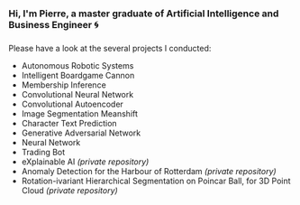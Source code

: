 ### Hi, I'm Pierre, a master graduate of **Artificial Intelligence** and **Business Engineer** <!-- at Maastricht University! --> :cyclone:

### <!-- Currently on a study abroad at Université Paris Dauphine - PSL :milky_way: <br> Next up, presentation at the WCCI 2022 conference in Padua :globe_with_meridians:-->

Please have a look at the several projects I conducted:
- Autonomous Robotic Systems
- Intelligent Boardgame Cannon
- Membership Inference
- Convolutional Neural Network
- Convolutional Autoencoder
- Image Segmentation Meanshift
- Character Text Prediction
- Generative Adversarial Network
- Neural Network
- Trading Bot
- eXplainable AI *(private repository)*
- Anomaly Detection for the Harbour of Rotterdam *(private repository)*
- Rotation-ivariant Hierarchical Segmentation on Poincar Ball, for 3D Point Cloud *(private repository)*
